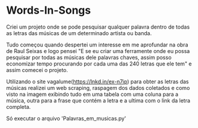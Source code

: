 # Words-In-Songs

Criei um projeto onde se pode pesquisar qualquer palavra dentro de todas as letras das músicas de um determinado artista ou banda.

Tudo começou quando despertei um interesse em me aprofundar na obra de Raul Seixas e logo pensei "E se eu criar uma ferramente onde eu possa pesquisar por todas as músicas dele palavras chaves, assim posso economizar tempo procurando por cada uma das 240 letras que ele tem" e assim comecei o projeto.

Utilizando o site vagalume(https://lnkd.in/ex-n7ip) para obter as letras das músicas realizei um web scraping, raspagem dos dados coletados e como visto na imagem exibindo tudo em uma tabela com uma coluna para a música, outra para a frase que contém a letra e a ultima com o link da letra completa.

Só executar o arquivo 'Palavras_em_musicas.py'

